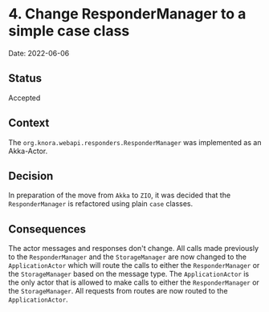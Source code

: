 # 4. Change ResponderManager to a simple case class

Date: 2022-06-06

## Status

Accepted

## Context

The `org.knora.webapi.responders.ResponderManager` was implemented as an Akka-Actor.

## Decision

In preparation of the move from `Akka` to `ZIO`, it was decided that the `ResponderManager` is refactored using plain `case` classes.

## Consequences

The actor messages and responses don't change. All calls made previously to the `ResponderManager` and the `StorageManager` are now changed to the `ApplicationActor` which will route the calls to either the `ResponderManager` or the `StorageManager` based on the message type. The `ApplicationActor` is the only actor that is allowed to make calls to either the `ResponderManager` or the `StorageManager`. All requests from routes are now routed to the `ApplicationActor`.
